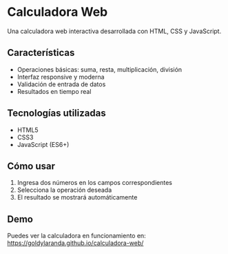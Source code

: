 # Calculadora Web

Una calculadora web interactiva desarrollada con HTML, CSS y JavaScript.

## Características

- Operaciones básicas: suma, resta, multiplicación, división
- Interfaz responsive y moderna
- Validación de entrada de datos
- Resultados en tiempo real

## Tecnologías utilizadas

- HTML5
- CSS3
- JavaScript (ES6+)

## Cómo usar

1. Ingresa dos números en los campos correspondientes
2. Selecciona la operación deseada
3. El resultado se mostrará automáticamente

## Demo

Puedes ver la calculadora en funcionamiento en: https://goldylaranda.github.io/calculadora-web/
